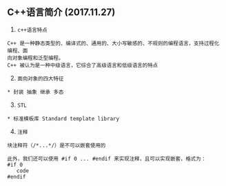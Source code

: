 ## C++语言简介 (2017.11.27)

1. `c++语言特点`
```
C++ 是一种静态类型的、编译式的、通用的、大小写敏感的、不规则的编程语言，支持过程化编程、面
向对象编程和泛型编程。
C++ 被认为是一种中级语言，它综合了高级语言和低级语言的特点
```
2. `面向对象的四大特征`
```
* 封装 抽象 继承 多态
```
3. `STL`
```
* 标准模板库 Standard template library
```
4. `注释`
```
块注释符（/*...*/）是不可以嵌套使用的
```
```
此外，我们还可以使用 #if 0 ... #endif 来实现注释，且可以实现嵌套，格式为：
#if 0
   code
#endif 
```